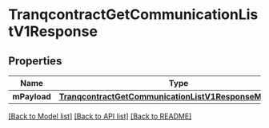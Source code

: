 # TranqcontractGetCommunicationListV1Response

## Properties
Name | Type | Description | Notes
------------ | ------------- | ------------- | -------------
**mPayload** | [**TranqcontractGetCommunicationListV1ResponseMPayload***](TranqcontractGetCommunicationListV1ResponseMPayload.md) |  | 

[[Back to Model list]](../README.md#documentation-for-models) [[Back to API list]](../README.md#documentation-for-api-endpoints) [[Back to README]](../README.md)


